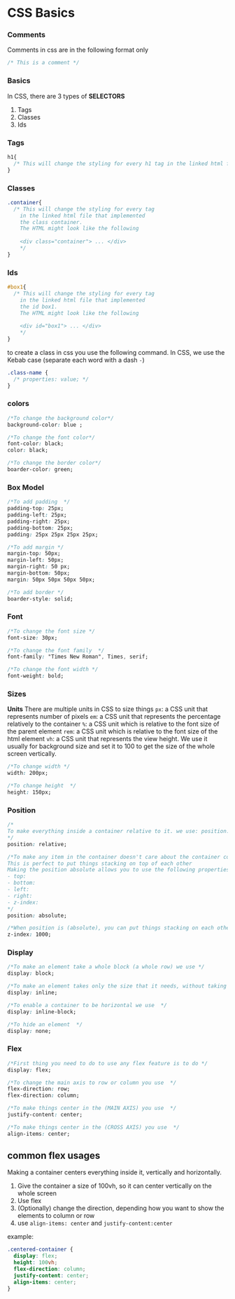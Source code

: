# CSS Basics

### Comments

Comments in css are in the following format only

```css
/* This is a comment */
```

### Basics

In CSS, there are 3 types of **SELECTORS**

1. Tags
2. Classes
3. Ids

### Tags

```css
h1{
  /* This will change the styling for every h1 tag in the linked html file */
}
```

### Classes

```css
.container{
  /* This will change the styling for every tag 
    in the linked html file that implemented 
    the class container. 
    The HTML might look like the following
    
    <div class="container"> ... </div>
    */
}
```

### Ids

```css
#box1{
  /* This will change the styling for every tag 
    in the linked html file that implemented 
    the id box1. 
    The HTML might look like the following
    
    <div id="box1"> ... </div>
    */
}
```

to create a class in css you use the following command.
In CSS, we use the Kebab case (separate each word with a dash `-`)

```css
.class-name {
  /* properties: value; */
}
```

### colors

```css
/*To change the background color*/
background-color: blue ;

/*To change the font color*/
font-color: black;
color: black;

/*To change the border color*/
boarder-color: green;
```

### Box Model

```css
/*To add padding  */
padding-top: 25px;
padding-left: 25px;
padding-right: 25px;
padding-bottom: 25px;
padding: 25px 25px 25px 25px;

/*To add margin */
margin-top: 50px;
margin-left: 50px;
margin-right: 50 px;
margin-bottom: 50px;
margin: 50px 50px 50px 50px;

/*To add border */
boarder-style: solid;
```

### Font

```css
/*To change the font size */
font-size: 30px;

/*To change the font family  */
font-family: "Times New Roman", Times, serif;

/*To change the font width */
font-weight: bold;
```

### Sizes

**Units**
There are multiple units in CSS to size things
`px`: a CSS unit that represents number of pixels
`em`: a CSS unit that represents the percentage relatively to the container
`%`: a CSS unit which is relative to the font size of the parent element
`rem`: a CSS unit which is relative to the font size of the html element
`vh`: a CSS unit that represents the view height. We use it usually for background size and set it to 100 to get the size of the whole screen vertically.

```css
/*To change width */
width: 200px;

/*To change height  */
height: 150px;
```

### Position

```css
/*
To make everything inside a container relative to it. we use: position: relative
*/
position: relative;

/*To make any item in the container doesn't care about the container content, and it doesn't mind being on top of the over elements we use position: absolute
This is perfect to put things stacking on top of each other
Making the position absolute allows you to use the following properties
- top:
- bottom: 
- left: 
- right: 
- z-index: 
*/
position: absolute;

/*When position is (absolute), you can put things stacking on each other, but you can specify which element should be on visible on the top of another element, we use z-index and add a higher number to it */
z-index: 1000;
```

### Display

```css
/*To make an element take a whole block (a whole row) we use */
display: block;

/*To make an element takes only the size that it needs, without taking a whole row  */
display: inline;

/*To enable a container to be horizontal we use  */
display: inline-block;

/*To hide an element  */
display: none;
```

### Flex

```css
/*First thing you need to do to use any flex feature is to do */
display: flex;

/*To change the main axis to row or column you use  */
flex-direction: row;
flex-direction: column;

/*To make things center in the (MAIN AXIS) you use  */
justify-content: center;

/*To make things center in the (CROSS AXIS) you use  */
align-items: center;
```

## common flex usages

Making a container centers everything inside it, vertically and horizontally.

1. Give the container a size of 100vh, so it can center vertically on the whole screen
2. Use flex
3. (Optionally) change the direction, depending how you want to show the elements to column or row
4. use `align-items: center` and `justify-content:center`

example:

```css
.centered-container {
  display: flex;
  height: 100vh;
  flex-direction: column;
  justify-content: center;
  align-items: center;
}
```
